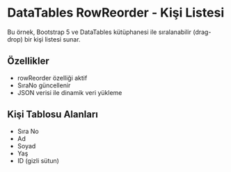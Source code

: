 # DataTables RowReorder - Kişi Listesi

Bu örnek, Bootstrap 5 ve DataTables kütüphanesi ile sıralanabilir (drag-drop) bir kişi listesi sunar.

## Özellikler

- rowReorder özelliği aktif
- SıraNo güncellenir
- JSON verisi ile dinamik veri yükleme

## Kişi Tablosu Alanları

- Sıra No
- Ad
- Soyad
- Yaş
- ID (gizli sütun)
